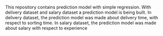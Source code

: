 This repository contains prediction model with simple regression.
With delivery dataset and salary dataset a prediction model is being built. 
In delivery dataset, the prediction model was made about delivery time, with respect to sorting time.
In salary dataset, the prediction model was made about salary with respect to experience
